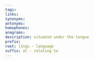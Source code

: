 ```yaml
---
tags: 
links: 
synonyms: 
antonyms: 
homophones: 
anagrams: 
description: situated under the tongue
prefix: 
root: lingu - language
suffix: al - relating to
---
```

